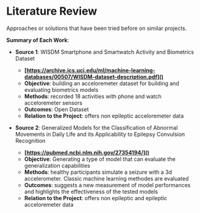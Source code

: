# Literature Review

Approaches or solutions that have been tried before on similar projects.

**Summary of Each Work**:

- **Source 1**: WISDM Smartphone and Smartwatch Activity and
Biometrics Dataset

  - **[https://archive.ics.uci.edu/ml/machine-learning-databases/00507/WISDM-dataset-description.pdf]()**
  - **Objective**: building an acceloremeter dataset for building and evaluating biometrics models
  - **Methods**: recorded 18 activities with phone and watch acceloremeter sensors
  - **Outcomes**: Open Dataset 
  - **Relation to the Project**: offers non epileptic acceloremeter data

- **Source 2**: Generalized Models for the Classification of Abnormal Movements in Daily Life and its Applicability to Epilepsy Convulsion Recognition

  - **[https://pubmed.ncbi.nlm.nih.gov/27354194/]()**
  - **Objective**: Generating a type of model that can evaluate the generalization capabilities
  - **Methods**: healthy participants simulate a seizure with a 3d accelerometer. Classic machine learning methodes are evaluated
  - **Outcomes**: suggests a new measurement of model performances and highlights the effectiveness of the tested models
  - **Relation to the Project**: offers non epileptic and epileptic acceloremeter data

